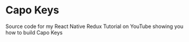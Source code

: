 # Capo Keys
Source code for my React Native Redux Tutorial on YouTube showing you how to build Capo Keys
